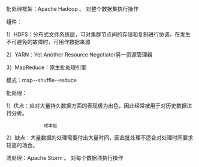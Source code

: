 批处理框架：Apache Hadoop 。 对整个数据集执行操作

组件：

  1）HDFS：分布式文件系统层，可对集群节点间的存储和复制进行协调，在发生不可避免的故障时，可用作数据来源

  2）YARN：Yet Another Resource Negotiator另一资源管理器

  3）MapReduce：原生批处理引擎

模式：map--shuffle--reduce

批处理：

  1）优点：应对大量持久数据方面的表现极为出色，因此经常被用于对历史数据进行分析。

                  成本低

  2）缺点：大量数据的处理需要付出大量时间，因此批处理不适合对处理时间要求较高的场合。





流处理：Apache Storm 。 对每个数据项执行操作



